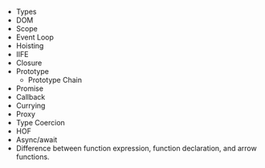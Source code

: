 - Types
- DOM
- Scope
- Event Loop
- Hoisting
- IIFE
- Closure
- Prototype
    - Prototype Chain
- Promise
- Callback
- Currying
- Proxy
- Type Coercion
- HOF
- Async/await
- Difference between function expression, function declaration, and arrow functions.